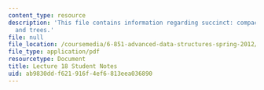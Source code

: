 ```yaml
---
content_type: resource
description: 'This file contains information regarding succinct: compact suffix arrays
  and trees.'
file: null
file_location: /coursemedia/6-851-advanced-data-structures-spring-2012/ab9830ddf621916f4ef6813eea036890_MIT6_851S12_L18.pdf
file_type: application/pdf
resourcetype: Document
title: Lecture 18 Student Notes
uid: ab9830dd-f621-916f-4ef6-813eea036890
---
```

